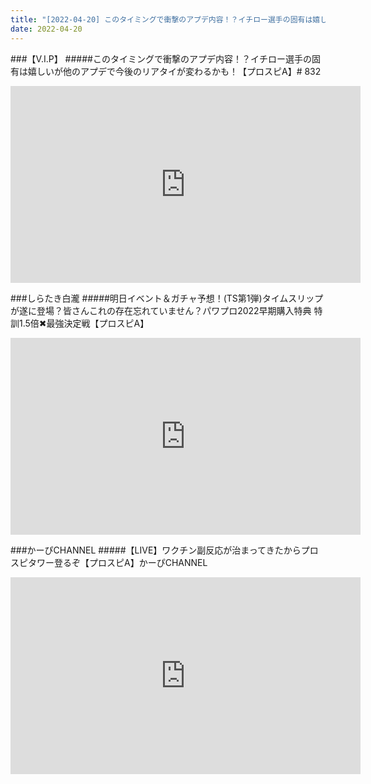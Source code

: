 ```yaml
---
title: "[2022-04-20] このタイミングで衝撃のアプデ内容！？イチロー選手の固有は嬉しいが他のアプデで今後のリアタイが変わるかも！【プロスピA】# 832 他"
date: 2022-04-20
---
```

###【V.I.P】
#####このタイミングで衝撃のアプデ内容！？イチロー選手の固有は嬉しいが他のアプデで今後のリアタイが変わるかも！【プロスピA】# 832
<iframe width="560" height="315" src="https://www.youtube.com/embed/oJliBtq8hCY" frameborder="0" allow="accelerometer; autoplay; clipboard-write; encrypted-media; gyroscope; picture-in-picture" allowfullscreen></iframe>

###しらたき白瀧
#####明日イベント＆ガチャ予想！(TS第1弾)タイムスリップが遂に登場？皆さんこれの存在忘れていません？パワプロ2022早期購入特典 特訓1.5倍✖最強決定戦【プロスピA】
<iframe width="560" height="315" src="https://www.youtube.com/embed/K2hIXKjnFp4" frameborder="0" allow="accelerometer; autoplay; clipboard-write; encrypted-media; gyroscope; picture-in-picture" allowfullscreen></iframe>

###かーぴCHANNEL
#####【LIVE】ワクチン副反応が治まってきたからプロスピタワー登るぞ【プロスピA】かーぴCHANNEL
<iframe width="560" height="315" src="https://www.youtube.com/embed/d8acmrLLBxY" frameborder="0" allow="accelerometer; autoplay; clipboard-write; encrypted-media; gyroscope; picture-in-picture" allowfullscreen></iframe>

